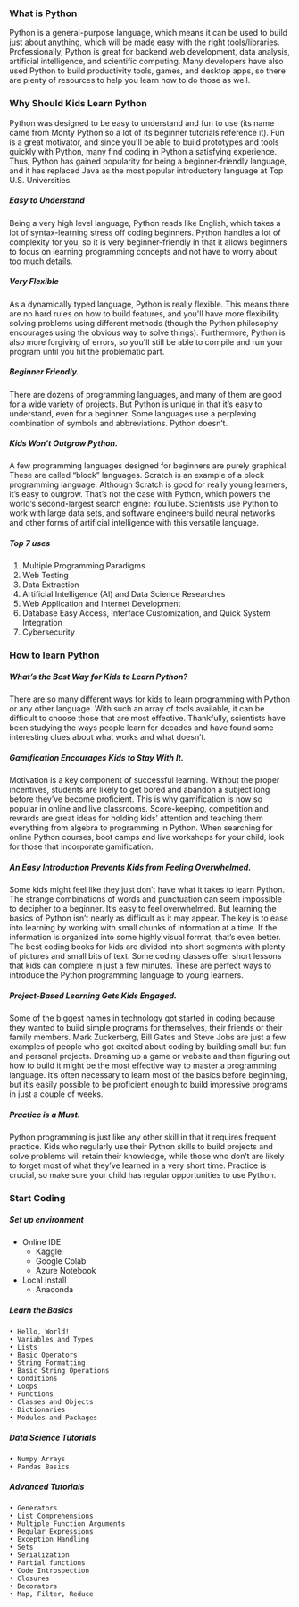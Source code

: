 ### What is Python
Python is a general-purpose language, which means it can be used to build just about anything, which will be made easy with the right tools/libraries.
Professionally, Python is great for backend web development, data analysis, artificial intelligence, and scientific computing. Many developers have also used Python to build productivity tools, games, and desktop apps, so there are plenty of resources to help you learn how to do those as well.

### Why Should Kids Learn Python
Python was designed to be easy to understand and fun to use (its name came from Monty Python so a lot of its beginner tutorials reference it). Fun is a great motivator, and since you'll be able to build prototypes and tools quickly with Python, many find coding in Python a satisfying experience. Thus, Python has gained popularity for being a beginner-friendly language, and it has replaced Java as the most popular introductory language at Top U.S. Universities.
##### Easy to Understand
Being a very high level language, Python reads like English, which takes a lot of syntax-learning stress off coding beginners. Python handles a lot of complexity for you, so it is very beginner-friendly in that it allows beginners to focus on learning programming concepts and not have to worry about too much details.
##### Very Flexible
As a dynamically typed language, Python is really flexible. This means there are no hard rules on how to build features, and you'll have more flexibility solving problems using different methods (though the Python philosophy encourages using the obvious way to solve things). Furthermore, Python is also more forgiving of errors, so you'll still be able to compile and run your program until you hit the problematic part.
##### Beginner Friendly.
There are dozens of programming languages, and many of them are good for a wide variety of projects. But Python is unique in that it’s easy to understand, even for a beginner. Some languages use a perplexing combination of symbols and abbreviations. Python doesn’t.
##### Kids Won’t Outgrow Python.
A few programming languages designed for beginners are purely graphical. These are called “block” languages. Scratch is an example of a block programming language. Although Scratch is good for really young learners, it’s easy to outgrow.
That’s not the case with Python, which powers the world’s second-largest search engine: YouTube. Scientists use Python to work with large data sets, and software engineers build neural networks and other forms of artificial intelligence with this versatile language.
##### Top 7 uses
1. Multiple Programming Paradigms 
2. Web Testing 
3. Data Extraction 
4. Artificial Intelligence (AI) and Data Science Researches 
5. Web Application and Internet Development 
6. Database Easy Access, Interface Customization, and Quick System Integration 
7. Cybersecurity

### How to learn Python

##### What’s the Best Way for Kids to Learn Python?
There are so many different ways for kids to learn programming with Python or any other language. With such an array of tools available, it can be difficult to choose those that are most effective.
Thankfully, scientists have been studying the ways people learn for decades and have found some interesting clues about what works and what doesn’t.

##### Gamification Encourages Kids to Stay With It.
Motivation is a key component of successful learning. Without the proper incentives, students are likely to get bored and abandon a subject long before they’ve become proficient. This is why gamification is now so popular in online and live classrooms.
Score-keeping, competition and rewards are great ideas for holding kids’ attention and teaching them everything from algebra to programming in Python.
When searching for online Python courses, boot camps and live workshops for your child, look for those that incorporate gamification.
##### An Easy Introduction Prevents Kids from Feeling Overwhelmed.
Some kids might feel like they just don’t have what it takes to learn Python. The strange combinations of words and punctuation can seem impossible to decipher to a beginner. It’s easy to feel overwhelmed. But learning the basics of Python isn’t nearly as difficult as it may appear.
The key is to ease into learning by working with small chunks of information at a time. If the information is organized into some highly visual format, that’s even better.
The best coding books for kids are divided into short segments with plenty of pictures and small bits of text. Some coding classes offer short lessons that kids can complete in just a few minutes. These are perfect ways to introduce the Python programming language to young learners.
##### Project-Based Learning Gets Kids Engaged.
Some of the biggest names in technology got started in coding because they wanted to build simple programs for themselves, their friends or their family members.
Mark Zuckerberg, Bill Gates and Steve Jobs are just a few examples of people who got excited about coding by building small but fun and personal projects. Dreaming up a game or website and then figuring out how to build it might be the most effective way to master a programming language.
It’s often necessary to learn most of the basics before beginning, but it’s easily possible to be proficient enough to build impressive programs in just a couple of weeks.
##### Practice is a Must.
Python programming is just like any other skill in that it requires frequent practice. Kids who regularly use their Python skills to build projects and solve problems will retain their knowledge, while those who don’t are likely to forget most of what they’ve learned in a very short time. Practice is crucial, so make sure your child has regular opportunities to use Python.

### Start Coding
##### Set up environment

- Online IDE
  - Kaggle
  - Google Colab
  - Azure Notebook
- Local Install
  - Anaconda

##### Learn the Basics
	• Hello, World!
	• Variables and Types
	• Lists
	• Basic Operators
	• String Formatting
	• Basic String Operations
	• Conditions
	• Loops
	• Functions
	• Classes and Objects
	• Dictionaries
	• Modules and Packages
##### Data Science Tutorials
	• Numpy Arrays
	• Pandas Basics
##### Advanced Tutorials
	• Generators
	• List Comprehensions
	• Multiple Function Arguments
	• Regular Expressions
	• Exception Handling
	• Sets
	• Serialization
	• Partial functions
	• Code Introspection
	• Closures
	• Decorators
	• Map, Filter, Reduce
